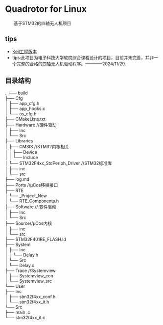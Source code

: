 # Quadrotor for Linux 
&emsp;&emsp;基于STM32的四轴无人机项目  

## tips

- <a href="https://github.com/asIsinkintowest/Drone" target="_blank">Keil工程版本</a>
- tips:此项目为电子科技大学软院综合课程设计的项目，目前并未完善，并非一个完整的合格的四轴无人机驱动程序。————2024/11/29.

## 目录结构

.
├── build  
├── Cfg  
│   ├── app_cfg.h  
│   ├── app_hooks.c  
│   └── os_cfg.h  
├── CMakeLists.txt  
├── Hardware //硬件驱动  
│   ├── Inc  
│   └── Src  
├── Libraries  
│   ├── CMSIS	//STM32内核相关  
│   │   ├── Device  
│   │   └── Include  
│   └── STM32F4xx_StdPeriph_Driver 	//STM32标准库  
│       ├── inc  
│       └── src  
├── log.md  
├── Ports //μCos移植接口  
├── RTE  
│   └── _Project_New  
│       └── RTE_Components.h  
├── Software // 软件驱动  
│   ├── Inc  
│   └── Src  
├── Source//μCos内核  
│   ├── inc  
│   └── src  
├── STM32F401RE_FLASH.ld  
├── System  
│   ├── Inc  
│   │   └── Delay.h  
│   └── Src  
│       └── Delay.c  
├── Trace //Systemview  
│   ├── Systemview_con  
│   └── Systemview_src  
└── User  
    ├── Inc  
    │   ├── stm32f4xx_conf.h  
    │   └── stm32f4xx_it.h  
    └── Src  
        ├── main .c  
        └── stm32f4xx_it.c  
